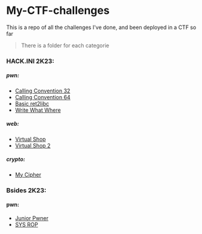 # My-CTF-challenges
This is a repo of all the challenges I've done, and been deployed in a CTF so far  

> There is a folder for each categorie  

### HACK.INI 2K23:
##### pwn:
- [Calling Convention 32](./pwn/Calling_Convention_32/)
- [Calling Convention 64](./pwn/Calling_Convention_64/)
- [Basic ret2libc](./pwn/Basic%20ret2libc/)
- [Write What Where](./pwn/Write_What_Where!/)
##### web:
- [Virtual Shop](./web/Virtual_Shop/)
- [Virtual Shop 2](./web/Virtual_Shop_2/)
##### crypto:
- [My Cipher](./crypto/MyCipher/)

### Bsides 2K23:
#### pwn:
- [Junior Pwner](./pwn/Junior_Pwner/)
- [SYS ROP](./pwn/SYS_ROP/)
